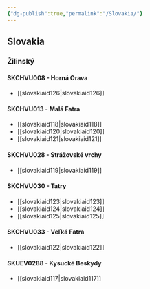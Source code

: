 ```yaml
---
{"dg-publish":true,"permalink":"/Slovakia/"}
---
```



## Slovakia
### Žilinský
#### SKCHVU008 - Horná Orava
- [[slovakiaid126\|slovakiaid126]]
#### SKCHVU013 - Malá Fatra
- [[slovakiaid118\|slovakiaid118]]
- [[slovakiaid120\|slovakiaid120]]
- [[slovakiaid121\|slovakiaid121]]
#### SKCHVU028 - Strážovské vrchy
- [[slovakiaid119\|slovakiaid119]]
#### SKCHVU030 - Tatry
- [[slovakiaid123\|slovakiaid123]]
- [[slovakiaid124\|slovakiaid124]]
- [[slovakiaid125\|slovakiaid125]]
#### SKCHVU033 - Veľká Fatra
- [[slovakiaid122\|slovakiaid122]]
#### SKUEV0288 - Kysucké Beskydy
- [[slovakiaid117\|slovakiaid117]]